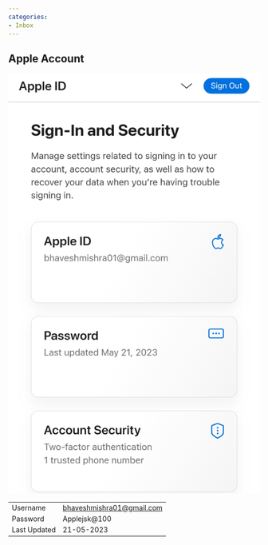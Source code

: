 ```yaml
---
categories:
- Inbox
---
```

## Apple Account 

![](../files/f5eb7682-cac7-4a12-b98e-f770c10b0433.jpg)

  

|     |     |
| --- | --- |
| Username | bhaveshmishra01@gmail.com |
| Password | Applejsk@100<br> |
| Last Updated | 21-05-2023 |